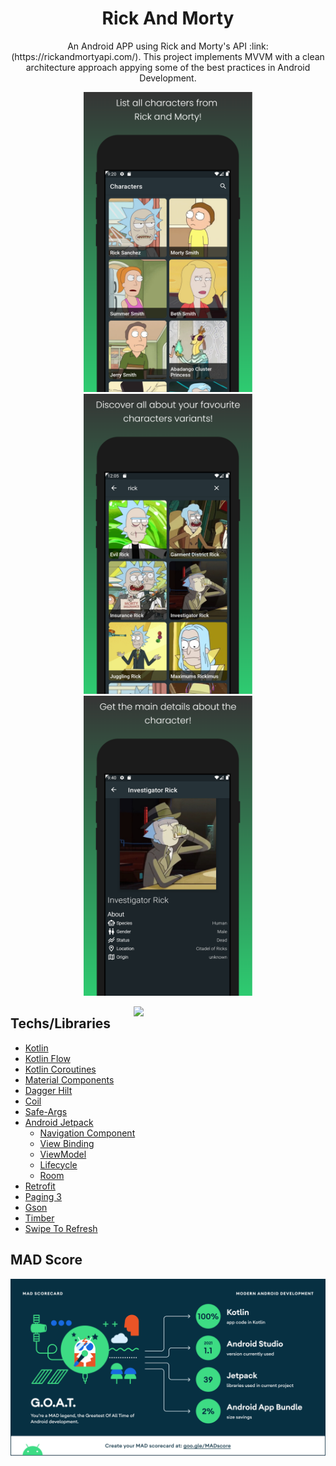 <h1 align="center">Rick And Morty</h1>
<p align="center">
An Android APP using Rick and Morty's API :link: (https://rickandmortyapi.com/). This project implements MVVM with a clean architecture approach appying some of the best practices in Android Development.
</p>
<p align="middle">
  <img src="./media/app_1.png" width="270">
  <img src="./media/app_2.png" width="270">
  <img src="./media/app_3.png" width="270">
</p>

<img src="/media/app_preview.gif" align="right"  width="307"/>

## Techs/Libraries
- [Kotlin](https://developer.android.com/kotlin)
- [Kotlin Flow](https://developer.android.com/kotlin/flow)
- [Kotlin Coroutines](https://github.com/Kotlin/kotlinx.coroutines)
- [Material Components](https://github.com/material-components/material-components-android)
- [Dagger Hilt](https://dagger.dev/hilt/)
- [Coil](https://github.com/coil-kt/coil)
- [Safe-Args](https://developer.android.com/guide/navigation/navigation-pass-data)
- [Android Jetpack](https://developer.android.com/jetpack)
  - [Navigation Component](https://developer.android.com/guide/navigation/navigation-getting-started)
  - [View Binding](https://developer.android.com/topic/libraries/view-binding)
  - [ViewModel](https://developer.android.com/topic/libraries/architecture/viewmodel)
  - [Lifecycle](https://developer.android.com/topic/libraries/architecture/lifecycle)
  - [Room](https://developer.android.com/training/data-storage/room)
- [Retrofit](https://square.github.io/retrofit/)
- [Paging 3](https://developer.android.com/topic/libraries/architecture/paging/v3-overview)
- [Gson](https://github.com/google/gson)
- [Timber](https://github.com/JakeWharton/timber)
- [Swipe To Refresh](https://developer.android.com/training/swipe/add-swipe-interface)

## MAD Score
[<img src="/media/mad_scorecard.png">](https://madscorecard.withgoogle.com/scorecards/3591633115/)
